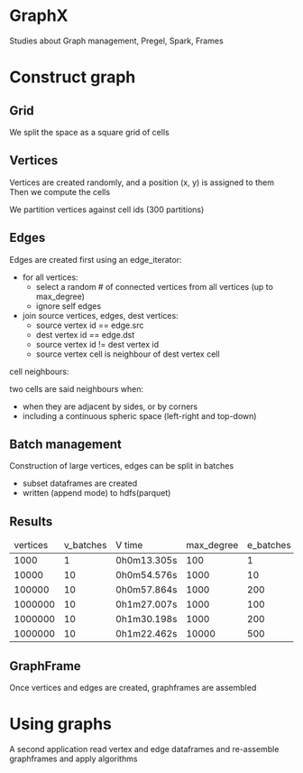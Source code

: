 # GraphX
Studies about Graph management, Pregel, Spark, Frames

Construct graph
===============

Grid
----
We split the space as a square grid of cells

Vertices
--------
Vertices are created randomly, and a position (x, y) is assigned to them
Then we compute the cells

We partition vertices against cell ids (300 partitions)

Edges
-----
Edges are created first using an edge_iterator:

* for all vertices:
  * select a random # of connected vertices from all vertices (up to max_degree)
  * ignore self edges
* join source vertices, edges, dest vertices:
  * source vertex id == edge.src
  * dest vertex id == edge.dst
  * source vertex id != dest vertex id
  * source vertex cell is neighbour of dest vertex cell

cell neighbours:

two cells are said neighbours when:
* when they are adjacent by sides, or by corners
* including a continuous spheric space (left-right and top-down)

Batch management
----------------
Construction of large vertices, edges can be split in batches

* subset dataframes are created
* written (append mode) to hdfs(parquet)

Results
-------
<table>
<thead>
<td>vertices</td>
<td>v_batches</td>
<td>V time</td>
<td>max_degree</td>
<td>e_batches</td>
<td>edges</td>
<td>total time</td>
<td>degree</td>
<td>triangles</td>
</thead>
<tr>
<td>1000</td>
<td>1</td>
<td>0h0m13.305s</td>
<td>100</td>
<td>1</td>
<td>14</td>
<td>0h0m10.283s</td>
<td>0h0m7.969s</td>
<td>0h0m5.313s</td>
</tr>
<tr>
<td>10000</td>
<td>10</td>
<td>0h0m54.576s</td>
<td>1000</td>
<td>10</td>
<td>1452</td>
<td>0h3m35.159s</td>
<td>0h0m7.735s</td>
<td>0h0m8.823s</td>
</tr>
<tr>
<td>100000</td>
<td>10</td>
<td>0h0m57.864s</td>
<td>1000</td>
<td>200</td>
<td>14749</td>
<td>0h42m32.747s</td>
<td>0h0m17.488s</td>
<td>0h0m31.310s</td>
</tr>
<tr>
<td>1000000</td>
<td>10</td>
<td>0h1m27.007s</td>
<td>1000</td>
<td>100</td>
<td>147045</td>
<td>4h33h24.873s</td>
<td>0h0m10.379s</td>
<td>0h0m47.097s</td>
</tr>
<tr>
<td>1000000</td>
<td>10</td>
<td>0h1m30.198s</td>
<td>1000</td>
<td>200</td>
<td>147003</td>
<td>4h47h24.070s</td>
<td>0h0m10.183s</td>
<td>0h0m26.816s</td>
</tr>
<tr>
<td>1000000</td>
<td>10</td>
<td>0h1m22.462s</td>
<td>10000</td>
<td>500</td>
<td>1470306</td>
<td>46h2h52.120s</td>
<td>0h0m19.660s</td>
<td>0h0m49.222s</td>
</tr>
</table>

GraphFrame
----------
Once vertices and edges are created, graphframes are assembled

Using graphs
============
A second application read vertex and edge dataframes and re-assemble graphframes and apply algorithms


